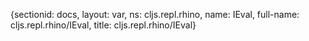 {sectionid: docs, layout: var, ns: cljs.repl.rhino, name: IEval, full-name: cljs.repl.rhino/IEval,
  title: cljs.repl.rhino/IEval}
